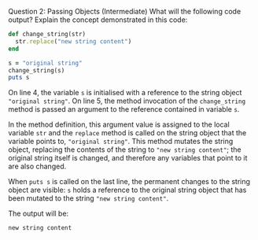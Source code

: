 Question 2: Passing Objects (Intermediate)
What will the following code output? Explain the concept demonstrated in this code:

```ruby
def change_string(str)
  str.replace("new string content")
end

s = "original string"
change_string(s)
puts s
```

On line 4, the variable `s` is initialised with a reference to the string object `"original string"`. On line 5, the method invocation of the `change_string` method is passed an argument to the reference contained in variable `s`. 

In the method definition, this argument value is assigned to the local variable `str` and the `replace` method is called on the string object that the variable points to, `"original string"`. This method mutates the string object, replacing the contents of the string to `"new string content"`; the original string itself is changed, and therefore any variables that point to it are also changed.

When `puts s` is called on the last line, the permanent changes to the string object are visible: `s` holds a reference to the original string object that has been mutated to the string `"new string content"`.

The output will be:

```
new string content
```